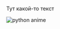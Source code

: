 Тут какой-то текст


![python anime](https://user-images.githubusercontent.com/40244286/212427930-1b6cea2f-2df9-4581-9562-25d47c404e03.jpg)
